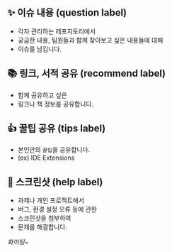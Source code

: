 ## ✨ 이슈 내용 (question label)

- 각자 관리하는 레포지토리에서
- 궁금한 내용, 팀원들과 함께 찾아보고 싶은 내용들에 대해
- 이슈를 남깁니다.

## 📚 링크, 서적 공유 (recommend label)

 - 함께 공유하고 싶은 
 - 링크나 책 정보를 공유합니다.

##  👍 꿀팁 공유 (tips label)

 - 본인만의 `꿀팁`을 공유합니다.
 - (ex) IDE Extensions

## 📸 스크린샷 (help label)

 - 과제나 개인 프로젝트에서
 - 버그, 환경 설정 오류 등에 관한
 - 스크린샷을 첨부하여
 - 문제를 해결합니다.


*화이팅~*